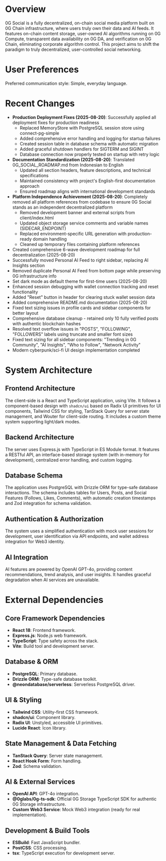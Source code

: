 # Overview
0G Social is a fully decentralized, on-chain social media platform built on 0G Chain infrastructure, where users truly own their data and AI feeds. It features on-chain content storage, user-owned AI algorithms running on 0G Compute, transparent data availability on 0G DA, and verification on 0G Chain, eliminating corporate algorithm control. This project aims to shift the paradigm to truly decentralized, user-controlled social networking.

# User Preferences
Preferred communication style: Simple, everyday language.

# Recent Changes
- **Production Deployment Fixes (2025-08-20)**: Successfully applied all deployment fixes for production readiness
  - Replaced MemoryStore with PostgreSQL session store using connect-pg-simple
  - Added comprehensive error handling and logging for startup failures  
  - Created session table in database schema with automatic migration
  - Added graceful shutdown handlers for SIGTERM and SIGINT
  - Database connection now properly tested on startup with retry logic
- **Documentation Standardization (2025-08-20)**: Translated 0G_SOCIAL_ROADMAP.md from Indonesian to English
  - Updated all section headers, feature descriptions, and technical specifications
  - Maintained consistency with project's English-first documentation approach
  - Ensured roadmap aligns with international development standards
- **Platform Independence Achievement (2025-08-20)**: Completely removed all platform references from codebase to ensure 0G Social stands as an independent decentralized platform
  - Removed development banner and external scripts from client/index.html
  - Updated object storage service comments and variable names (SIDECAR_ENDPOINT)
  - Replaced environment-specific URL generation with production-ready domain handling
  - Cleaned up temporary files containing platform references
- Created comprehensive 6-wave development roadmap for full decentralization (2025-08-20)
- Successfully moved Personal AI Feed to right sidebar, replacing AI Insights section
- Removed duplicate Personal AI Feed from bottom page while preserving 0G infrastructure info
- Set dark mode as default theme for first-time users (2025-08-20)
- Enhanced session debugging with wallet connection tracking and reset functionality
- Added "Reset" button in header for clearing stuck wallet session data
- Added comprehensive README.md documentation (2025-08-20)
- Fixed text sizing issues in profile cards and sidebar components for better layout
- Comprehensive database cleanup - retained only 10 fully verified posts with authentic blockchain hashes
- Resolved text overflow issues in "POSTS", "FOLLOWING", "FOLLOWERS" labels using truncate and smaller font sizes
- Fixed text sizing for all sidebar components: "Trending in 0G Community", "AI Insights", "Who to Follow", "Network Activity"
- Modern cyberpunk/sci-fi UI design implementation completed

# System Architecture

## Frontend Architecture
The client-side is a React and TypeScript application, using Vite. It follows a component-based design with `shadcn/ui` based on Radix UI primitives for UI components, Tailwind CSS for styling, TanStack Query for server state management, and Wouter for client-side routing. It includes a custom theme system supporting light/dark modes.

## Backend Architecture
The server uses Express.js with TypeScript in ES Module format. It features a RESTful API, an interface-based storage system (with in-memory for development), centralized error handling, and custom logging.

## Database Schema
The application uses PostgreSQL with Drizzle ORM for type-safe database interactions. The schema includes tables for Users, Posts, and Social Features (Follows, Likes, Comments), with automatic creation timestamps and Zod integration for schema validation.

## Authentication & Authorization
The system uses a simplified authentication with mock user sessions for development, user identification via API endpoints, and wallet address integration for Web3 identity.

## AI Integration
AI features are powered by OpenAI GPT-4o, providing content recommendations, trend analysis, and user insights. It handles graceful degradation when AI services are unavailable.

# External Dependencies

## Core Framework Dependencies
- **React 18**: Frontend framework.
- **Express.js**: Node.js web framework.
- **TypeScript**: Type safety across the stack.
- **Vite**: Build tool and development server.

## Database & ORM
- **PostgreSQL**: Primary database.
- **Drizzle ORM**: Type-safe database toolkit.
- **@neondatabase/serverless**: Serverless PostgreSQL driver.

## UI & Styling
- **Tailwind CSS**: Utility-first CSS framework.
- **shadcn/ui**: Component library.
- **Radix UI**: Unstyled, accessible UI primitives.
- **Lucide React**: Icon library.

## State Management & Data Fetching
- **TanStack Query**: Server state management.
- **React Hook Form**: Form handling.
- **Zod**: Schema validation.

## AI & External Services
- **OpenAI API**: GPT-4o integration.
- **@0glabs/0g-ts-sdk**: Official 0G Storage TypeScript SDK for authentic 0G Storage infrastructure.
- **Custom Web3 Service**: Mock Web3 integration (ready for real implementation).

## Development & Build Tools
- **ESBuild**: Fast JavaScript bundler.
- **PostCSS**: CSS processing.
- **tsx**: TypeScript execution for development server.